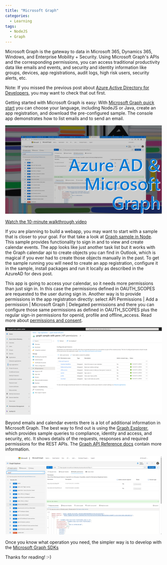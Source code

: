 ```yaml
---
title: "Microsoft Graph"
categories:
  - Learning
tags:
  - NodeJS
  - Graph
---
```


Microsoft Graph is the gateway to data in Microsoft 365, Dynamics 365, Windows, and Enterprise Mobility + Security. Using Microsoft Graph's APIs and the corresponding permissions, you can access traditional productivity data like emails and events, and security and identity information like groups, devices, app registrations, audit logs, high risk users, security alerts, etc.

Note: If you missed the previous post about [Azure Active Directory for Developers](https://blog.pdebruin.org/azure-active-directory-for-developers/), you may want to check that out first.

Getting started with Microsoft Graph is easy: With [Microsoft Graph quick start](https://developer.microsoft.com/graph/quick-start?wt.mc_id=pdebruin_content_blog_cnl_csasci) you can choose your language, including NodeJS or Java, create an app registration, and download the pre-configured sample. The console app demonstrates how to list emails and to send an email.

![img](../assets/images/2022-11-25-microsoft-graph.png)

[Watch the 10-minute walkthrough video](https://youtu.be/LRZrFDTpOLs)

If you are planning to build a webapp, you may want to start with a sample that is closer to your goal. For that take a look at [Graph sample in Node](https://learn.microsoft.com/samples/microsoftgraph/msgraph-sample-nodeexpressapp/microsoft-graph-sample-nodejs-express-app/?wt.mc_id=pdebruin_content_blog_cnl_csasci). This sample provides functionality to sign in and to view and create calendar events. The app looks like just another task list but it works with the Graph calendar api to create objects you can find in Outlook, which is magical if you ever had to create those objects manually in the past. To get the sample running you will need to create an app registration, configure it in the sample, install packages and run it locally as described in the AzureAD for devs post.

This app is going to access your calendar, so it needs more permissions than just sign in. In this case the permissions defined in OAUTH_SCOPES are requested to the user during sign in. Another way is to provide permissions in the app registration directly: select API Permissions | Add a permission | Microsoft Graph | Delegated permissions and there you can configure those same permissions as defined in OAUTH_SCOPES plus the regular sign-in permissions for openid, profile and offline_access. Read more about [permissions and consent](https://learn.microsoft.com/azure/active-directory/develop/permissions-consent-overview?wt.mc_id=pdebruin_content_blog_cnl_csasci).

![img](../assets/images/2022-11-25-microsoft-graph2.png)

Beyond emails and calendar events there is a lot of additional information in Microsoft Graph. The best way to find out is using the [Graph Explorer](https://developer.microsoft.com/graph/graph-explorer), which provides sample queries to compliance, identity and access, and security, etc. It shows details of the requests, responses and required permissions for the REST APIs. The [Graph API Reference docs](https://learn.microsoft.com/graph/api/resources/security-api-overview?wt.mc_id=pdebruin_content_blog_cnl_csasci) contain more information.

![img](../assets/images/2022-11-25-microsoft-graph1.png)

Once you know what operation you need, the simpler way is to develop with the [Microsoft Graph SDKs](https://learn.microsoft.com/graph/sdks/sdks-overview?wt.mc_id=pdebruin_content_blog_cnl_csasci)

Thanks for reading! :-)